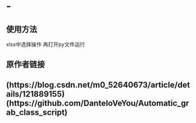 # -

<h2>使用方法</h2>
xlsx中选择操作
再打开py文件运行


<h2>原作者链接<h2>
(https://blog.csdn.net/m0_52640673/article/details/121889155)
(https://github.com/DanteIoVeYou/Automatic_grab_class_script)
